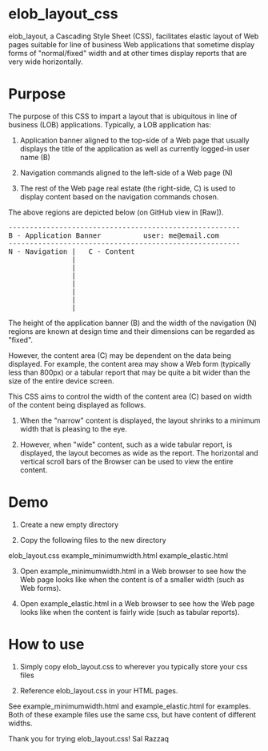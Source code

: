 elob_layout_css
===============

elob_layout, a Cascading Style Sheet (CSS), facilitates elastic layout of Web pages suitable for line of business Web applications that sometime display forms of "normal/fixed" width and at other times display reports that are very wide horizontally.


Purpose
===============

The purpose of this CSS to impart a layout that is ubiquitous in line of business (LOB) applications. Typically, a LOB application has:

1) Application banner aligned to the top-side of a Web page that usually displays the title of the application as well as currently logged-in user name (B)

2) Navigation commands aligned to the left-side of a Web page (N)

3) The rest of the Web page real estate (the right-side, C) is used to display content based on the navigation commands chosen. 

The above regions are depicted below (on GitHub view in [Raw]).

<pre>
-------------------------------------------------------
B - Application Banner          user: me@email.com 
-------------------------------------------------------
N - Navigation |   C - Content
               |
               |
               |
               |
               |
               |
               |
</pre>			   

The height of the application banner (B) and the width of the navigation (N) regions are known at design time and their dimensions can be regarded as "fixed".

However, the content area (C) may be dependent on the data being displayed. For example, the content area may show a Web form (typically less than 800px) or a tabular report that may be quite a bit wider than the size of the entire device screen.

This CSS aims to control the width of the content area (C) based on width of the content being displayed as follows.

1. When the "narrow" content is displayed, the layout shrinks to a minimum width that is pleasing to the eye.

2. However, when "wide" content, such as a wide tabular report, is displayed, the layout becomes as wide as the report. The horizontal and vertical scroll bars of the Browser can be used to view the entire content.


Demo
===============

1) Create a new empty directory

2) Copy the following files to the new directory

elob_layout.css
example_minimumwidth.html
example_elastic.html

3) Open example_minimumwidth.html in a Web browser to see how the Web page looks like when the content is of a smaller width (such as Web forms).

4) Open example_elastic.html in a Web browser to see how the Web page looks like when the content is fairly wide (such as tabular reports).

How to use
===============

1) Simply copy elob_layout.css to wherever you typically store your css files

2) Reference elob_layout.css in your HTML pages.

See example_minimumwidth.html and example_elastic.html for examples. Both of these example files use the same css, but have content of different widths.

Thank you for trying elob_layout.css!
Sal Razzaq